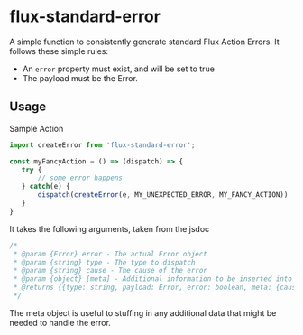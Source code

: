 # flux-standard-error

A simple function to consistently generate standard Flux Action Errors. It follows these simple rules:

- An `error` property must exist, and will be set to true
- The payload must be the Error.

## Usage

Sample Action

```javascript
import createError from 'flux-standard-error';

const myFancyAction = () => (dispatch) => {
   try { 
       // some error happens
   } catch(e) {
       dispatch(createError(e, MY_UNEXPECTED_ERROR, MY_FANCY_ACTION))
   }
}

```

It takes the following arguments, taken from the jsdoc

```javascript
/*
 * @param {Error} error - The actual Error object
 * @param {string} type - The type to dispatch
 * @param {string} cause - The cause of the error
 * @param {object} [meta] - Additional information to be inserted into the meta property
 * @returns {{type: string, payload: Error, error: boolean, meta: {cause: string}}}
 */
```
The meta object is useful to stuffing in any additional data that might be needed to handle the error.